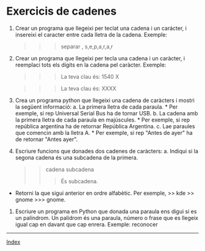 # Exercicis de cadenes

1. Crear un programa que llegeixi per teclat una cadena i un carácter, i insereixi el caracter entre cada lletra de la cadena.
Exemple: 
	>>> separar
	>>> , 
	>>> s,e,p,a,r,a,r

1. Crear un programa que llegeixi per tecla una cadena i un caràcter, i reemplaci tots els dígits en la cadena pel caràcter. 
Exemple: 
	>>> La teva clau és: 1540 
	>>> X 
	
	>>> La teva clau és: XXXX

2. Crea un programa python que llegeixi una cadena de caràcters i mostri la següent informació:
   a. La primera lletra de cada paraula. 
         * Per exemple, si rep Universal Serial Bus ha de tornar USB.
   b. La cadena amb la primera lletra de cada paraula en majúscules. 
   		 * Per exemple, si rep república argentina ha de retornar República Argentina.
   c. Lae paraules que comencin amb la lletra A. 
   		 * Per exemple, si rep "Antes de ayer" ha de retornar "Antes ayer".

3. Escriure funcions que donades dos cadenes de caràcters:
   a. Indiqui si la segona cadena és una subcadena de la primera. 
	  >> cadena 
	  >> subcadena
	  >>> És subcadena.

* Retorni la que sigui anterior en ordre alfabètic. 
  Per exemple, 
  	  >> kde
	  >> gnome 
	  >>> gnome.

1. Escriure un programa en Python que donada una paraula ens digui si es un palíndrom. Un palídrom és una paraula, número o frase que es llegeix igual cap en davant que cap enrera. Exemple: reconocer

***
[Index](../../../README.md)
